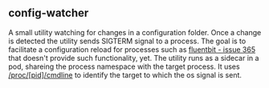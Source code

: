## config-watcher
A small utility watching for changes in a configuration folder. Once a change is detected the utility sends SIGTERM signal to a process.
The goal is to facilitate a configuration reload for processes such as [fluentbit - issue 365](https://github.com/fluent/fluent-bit/issues/365) that doesn't provide such functionality, yet. The utility runs as a sidecar in a pod, shareing the process namespace with the target process. It uses [/proc/[pid]/cmdline](https://man7.org/linux/man-pages/man5/proc.5.html) to identify the target to which the os signal is sent.
